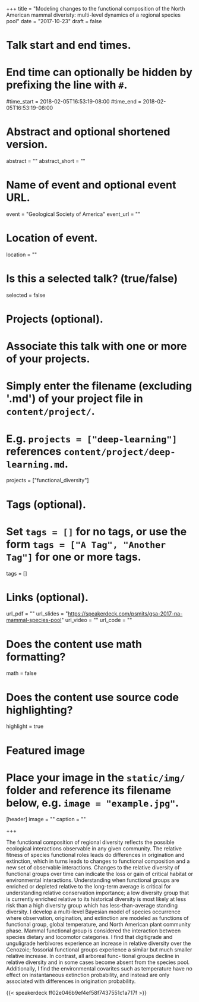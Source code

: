 +++
title = "Modeling changes to the functional composition of the North American mammal diveristy: multi-level dynamics of a regional species pool"
date = "2017-10-23"
draft = false

# Talk start and end times.
#   End time can optionally be hidden by prefixing the line with `#`.
#time_start = 2018-02-05T16:53:19-08:00
#time_end = 2018-02-05T16:53:19-08:00

# Abstract and optional shortened version.
abstract = ""
abstract_short = ""

# Name of event and optional event URL.
event = "Geological Society of America"
event_url = ""

# Location of event.
location = ""

# Is this a selected talk? (true/false)
selected = false

# Projects (optional).
#   Associate this talk with one or more of your projects.
#   Simply enter the filename (excluding '.md') of your project file in `content/project/`.
#   E.g. `projects = ["deep-learning"]` references `content/project/deep-learning.md`.
projects = ["functional_diversity"]

# Tags (optional).
#   Set `tags = []` for no tags, or use the form `tags = ["A Tag", "Another Tag"]` for one or more tags.
tags = []

# Links (optional).
url_pdf = ""
url_slides = "https://speakerdeck.com/psmits/gsa-2017-na-mammal-species-pool"
url_video = ""
url_code = ""

# Does the content use math formatting?
math = false

# Does the content use source code highlighting?
highlight = true

# Featured image
# Place your image in the `static/img/` folder and reference its filename below, e.g. `image = "example.jpg"`.
[header]
image = ""
caption = ""

+++

The functional composition of regional diversity reflects the possible ecological interactions observable in any given community. The relative fitness of species functional roles leads do differences in origination and extinction, which in turns leads to changes to functional composition and a new set of observable interactions. Changes to the relative diversity of functional groups over time can indicate the loss or gain of critical habitat or environmental interactions. Understanding when functional groups are enriched or depleted relative to the long-term average is critical for understanding relative conservation importance; a low diversity group that is currently enriched relative to its historical diversity is most likely at less risk than a high diversity group which has less-than-average standing diversity. I develop a multi-level Bayesian model of species occurrence where observation, origination, and extinction are modeled as functions of functional group, global temperature, and North American plant community phase. Mammal functional group is considered the interaction between species dietary and locomotor categories. I find that digitigrade and unguligrade herbivores experience an increase in relative diversity over the Cenozoic; fossorial functional groups experience a similar but much smaller relative increase. In contrast, all arboreal func- tional groups decline in relative diversity and in some cases become absent from the species pool. Additionally, I find the environmental covarites such as temperature have no effect on instantaneous extinction probability, and instead are only associated with differences in origination probability.

{{< speakerdeck ff02e046b9ef4ef58f7437551c1a717f >}}

